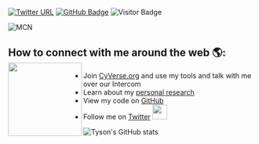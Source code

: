 [![Twitter URL](https://img.shields.io/twitter/follow/tswetnam?style=social)](https://twitter.com/intent/follow?screen_name=tswetnam)
[![GitHub Badge](https://img.shields.io/github/followers/tyson-swetnam?style=social)](https://github.com/tyson-swetnam?tab=followers)
![Visitor Badge](https://visitor-badge.laobi.icu/badge?page_id=tyson-swetnam.tyson-swetnam)

![MCN](https://promethean-gift.github.io/assets/mcn_rna.jpg)

## How to connect with me around the web 🌎: <a href="https://github.com/samapriya"><img align="left" width="150" height="150" src="https://user-images.githubusercontent.com/6677629/89195331-a045af00-d576-11ea-96a1-f185f2821df6.png"></a>
- Join [CyVerse.org](https://user.cyverse.org) and use my tools and talk with me over our Intercom  
- Learn about my [personal research](https://tyson-swetnam.github.io/home/)
- View my code on [GitHub](https://github.com/tyson-swetnam?tab=repositories)
- Follow me on [Twitter](https://twitter.com/tswetnam) <a href="https://twitter.com/tswetnam"><img width="30" height="30" src="https://img.icons8.com/color/48/000000/twitter-squared.png"/></a>

![Tyson's GitHub stats](https://github-readme-stats.vercel.app/api?username=tyson-swetnam&show_icons=true&theme=dark&count_private=true)
